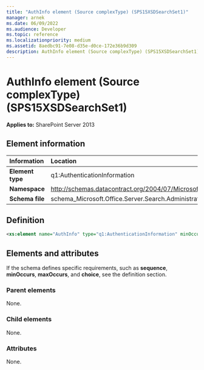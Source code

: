 ```yaml
---
title: "AuthInfo element (Source complexType) (SPS15XSDSearchSet1)"
manager: arnek
ms.date: 06/09/2022
ms.audience: Developer
ms.topic: reference
ms.localizationpriority: medium
ms.assetid: 8aedbc91-7e08-d35e-d0ce-172e36b9d309
description: AuthInfo element (Source complexType) (SPS15XSDSearchSet1) is an XML element.
---
```


# AuthInfo element (Source complexType) (SPS15XSDSearchSet1)

**Applies to:** SharePoint Server 2013

## Element information

|Information|Location|
|:-----|:-----|
|**Element type** <br/> |q1:AuthenticationInformation  <br/> |
|**Namespace** <br/> |http://schemas.datacontract.org/2004/07/Microsoft.Office.Server.Search.Administration.Query  <br/> |
|**Schema file** <br/> |schema_Microsoft.Office.Server.Search.Administration.Query.xsd  <br/> |

## Definition

```XML
<xs:element name="AuthInfo" type="q1:AuthenticationInformation" minOccurs="0"></xs:element>

```

## Elements and attributes

If the schema defines specific requirements, such as **sequence**, **minOccurs**, **maxOccurs**, and **choice**, see the definition section.

### Parent elements

None.

### Child elements

None.

### Attributes

None.

